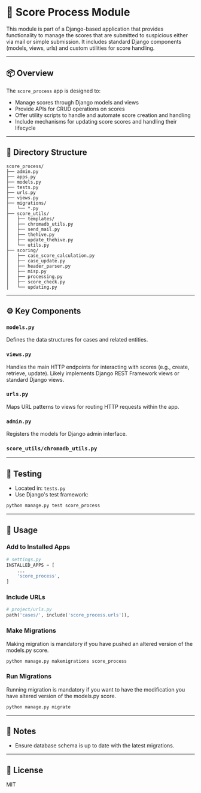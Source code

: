 # 🧳 Score Process Module

This module is part of a Django-based application that provides functionality to manage the scores that are submitted to suspicious either via mail or simple submission. It includes standard Django components (models, views, urls) and custom utilities for score handling.

---

## 📦 Overview

The `score_process` app is designed to:

- Manage scores through Django models and views
- Provide APIs for CRUD operations on scores
- Offer utility scripts to handle and automate score creation and handling
- Include mechanisms for updating score scores and handling their lifecycle

---

## 🧩 Directory Structure

```
score_process/
├── admin.py
├── apps.py
├── models.py
├── tests.py
├── urls.py
├── views.py
├── migrations/
│   └── *.py
├── score_utils/
│   ├── templates/
│   ├── chromadb_utils.py
│   ├── send_mail.py
│   ├── thehive.py
│   ├── update_thehive.py
│   └── utils.py
├── scoring/
│   ├── case_score_calculation.py
│   ├── case_update.py
│   ├── header_parser.py
│   ├── misp.py
│   ├── processing.py
│   ├── score_check.py
│   └── updating.py
```

---

## ⚙️ Key Components

### `models.py`
Defines the data structures for cases and related entities.

### `views.py`
Handles the main HTTP endpoints for interacting with scores (e.g., create, retrieve, update). Likely implements Django REST Framework views or standard Django views.

### `urls.py`
Maps URL patterns to views for routing HTTP requests within the app.

### `admin.py`
Registers the models for Django admin interface.

### `score_utils/chromadb_utils.py`


---

## 🧪 Testing

- Located in: `tests.py`
- Use Django's test framework:
```bash
python manage.py test score_process
```

---

## 🔧 Usage

### Add to Installed Apps
```python
# settings.py
INSTALLED_APPS = [
    ...
    'score_process',
]
```

### Include URLs
```python
# project/urls.py
path('cases/', include('score_process.urls')),
```

### Make Migrations

Making migration is mandatory if you have pushed an altered version of the models.py score.

```bash
python manage.py makemigrations score_process
```

### Run Migrations

Running migration is mandatory if you want to have the modification you have altered version of the models.py score.

```bash
python manage.py migrate
```

---

## 📌 Notes

- Ensure database schema is up to date with the latest migrations.

---

## 📄 License

MIT
